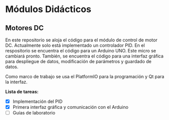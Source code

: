 # **Módulos Didácticos**

## **Motores DC**

En este repositorio se aloja el código para el módulo de control de motor DC. Actualmente solo está implementado un controlador PID. En el respositorio se encuentra el código para un Arduino UNO. Este micro se cambiará pronto. También, se encuentra el código para una interfaz gráfica para despliegue de datos, modificación de parámetros y guardado de datos.

Como marco de trabajo se usa el PlatformIO para la programación y Qt para la interfaz.

**Lista de tareas:**
- [x] Implementación del PID
- [x] Primera interfaz gráfica y comunicación con el Arduino
- [ ] Guías de laboratorio
